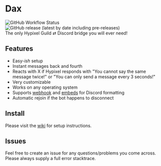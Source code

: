 # Dax
![GitHub Workflow Status](https://img.shields.io/github/workflow/status/Loudbooks/Dax/Java%20CI%20with%20Maven?style=flat-square) ![GitHub release (latest by date including pre-releases)](https://img.shields.io/github/v/release/Loudbooks/Dax?include_prereleases&style=flat-square)<br/>
The only Hypixel Guild ⇄ Discord bridge you will ever need!

## Features
- Easy-*ish* setup
- Instant messages back and fourth
- Reacts with X if Hypixel responds with "You cannot say the same message twice!" or "You can only send a message every 3 seconds!"
- Very customizable
- Works on any operating system
- Supports [webhook](https://imgur.com/a/ArPXuRj) and [embeds](https://imgur.com/a/tYgDdPY) for Discord formatting
- Automatic rejoin if the bot happens to disconnect



## Install

Please visit the [wiki](https://github.com/Loudbooks/Dax/wiki) for setup instructions.

## Issues

Feel free to create an issue for any questions/problems you come across. Please always supply a full error stacktrace.
